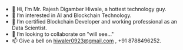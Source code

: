 - 👋 Hi, I’m Mr. Rajesh Digamber Hiwale, a hottest technology guy.
- 👀 I’m interested in AI and Blockchain Technology.
- 🌱 I’m certified Blockchain Developer and working professional as an Data Scientist.
- 💞️ I’m looking to collaborate on "will see..."
- 📫 Give a bell on hiwaler0923@gmail.com ,  +91 8788496252. 

<!---
Uchiha-itachi22/Uchiha-itachi22 is a ✨ special ✨ repository because its `README.md` (this file) appears on your GitHub profile.
You can click the Preview link to take a look at your changes.
--->
